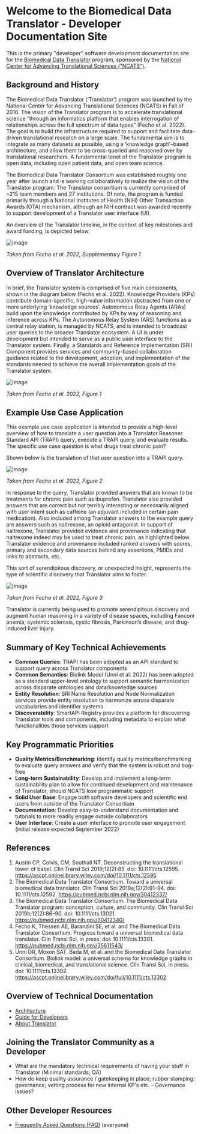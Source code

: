 # Welcome to the Biomedical Data Translator - Developer Documentation Site

This is the primary "developer" software development documentation site for the [Biomedical Data Translator](https://ncats.nih.gov/translator) program, sponsored by the [National Center for Advancing Translational Sciences ("NCATS")](https://ncats.nih.gov).

## Background and History

The Biomedical Data Translator (‘Translator’) program was launched by the National Center for Advancing Translational Sciences (NCATS) in Fall of 2016. The vision of the Translator program is to accelerate translational science “through an informatics platform that enables interrogation of relationships across the full spectrum of data types” (Fecho et al. 2022). The goal is to build the infrastructure required to support and facilitate data-driven translational research on a large scale. The fundamental aim is to integrate as many datasets as possible, using a ‘knowledge graph’–based architecture, and allow them to be cross-queried and reasoned over by translational researchers. A fundamental tenet of the Translator program is open data, including open patient data, and open team science.

The Biomedical Data Translator Consortium was established roughly one year after launch and is working collaboratively to realize the vision of the Translator program. The Translator consortium is currently comprised of ~215 team members and 27 institutions. Of note, the program is funded primarily through a National Institutes of Health (NIH) Other Transaction Awards (OTA) mechanism, although an NIH contract was awarded recently to support development of a Translator user interface (UI).

An overview of the Translator timeline, in the context of key milestones and award funding, is depicted below.

![image](https://user-images.githubusercontent.com/26254388/174347625-c20cc7b1-134b-4a19-ab21-72c4ad4d2f89.png)

*Taken from Fecho et al. 2022, Supplementary Figure 1*

## Overview of Translator Architecture

In brief, the Translator system is comprised of five main components, shown in the diagram below (Fecho et al. 2022). Knowledge Providers (KPs) contribute domain-specific, high-value information abstracted from one or more underlying ‘knowledge sources’. Autonomous Relay Agents (ARAs) build upon the knowledge contributed by KPs by way of reasoning and inference across KPs. The Autonomous Relay System (ARS) functions as a central relay station, is managed by NCATS, and is intended to broadcast user queries to the broader Translator ecosystem. A UI is under development but intended to serve as a public user interface to the Translator system. Finally, a Standards and Reference Implementation (SRI) Component provides services and community-based collaboration guidance related to the development, adoption, and implementation of the standards needed to achieve the overall implementation goals of the Translator system.

![image](https://user-images.githubusercontent.com/26254388/174347804-0412fbd2-f61f-4573-8073-2408c3c41e15.png)

*Taken from Fecho et al. 2022, Figure 1*

## Example Use Case Application

This example use case application is intended to provide a high-level overview of how to translate a user question into a Translator Reasoner Standard API (TRAPI) query, execute a TRAPI query, and evaluate results. The specific use case question is what drugs treat chronic pain?

Shown below is the translation of that user question into a TRAPI query.

![image](https://user-images.githubusercontent.com/26254388/174348079-4bf2ff96-db8e-432e-ba5d-7c82475ec821.png)

*Taken from Fecho et al. 2022, Figure 2*

In response to the query, Translator provided answers that are known to be treatments for chronic pain such as ibuprofen. Translator also provided answers that are correct but not terribly interesting or necessarily aligned with user intent such as caffeine (an adjuvant included in certain pain medication). Also included among Translator answers to the example query are answers such as naltrexone, an opioid antagonist. In support of naltrexone, Translator provided evidence and provenance indicating that naltrexone indeed may be used to treat chronic pain, as highlighted below. Translator evidence and provenance included ranked answers with scores, primary and secondary data sources behind any assertions, PMIDs and links to abstracts, etc. 

This sort of serendipitous discovery, or unexpected insight, represents the type of scientific discovery that Translator aims to foster.

![image](https://user-images.githubusercontent.com/26254388/174348255-2ba2d8d3-8f0e-4678-a4d1-997e299b4a1b.png)

*Taken from Fecho et al. 2022, Figure 3*

Translator is currently being used to promote serendipitous discovery and augment human reasoning in a variety of disease spaces, including Fanconi anemia, systemic sclerosis, cystic fibrosis, Parkinson’s disease, and drug-induced liver injury.

## Summary of Key Technical Achievements

- **Common Queries**: TRAPI has been adopted as an API standard to support query across Translator components
- **Common Semantics**: Biolink Model (Unni et al. 2022) has been adopted as a standard upper-level ontology to support semantic harmonization across disparate ontologies and data/knowledge sources
- **Entity Resolution**: SRI Name Resolution and Node Normalization services provide entity resolution to harmonize across disparate vocabularies and identifier systems
- **Discoverability**: SmartAPI Registry provides a platform for discovering Translator tools and components, including metadata to explain what functionalities those services support

## Key Programmatic Priorities

- **Quality Metrics/Benchmarking**: Identify quality metrics/benchmarking to evaluate query answers and verify that the system is robust and bug-free
- **Long-term Sustainability**: Develop and implement a long-term sustainability plan to allow for continued development and maintenance of Translator, should NCATS lose programmatic support
- **Solid User Base**: Engage both software developers and scientific end users from outside of the Translator Consortium
- **Documentation**: Develop easy-to-understand documentation and tutorials to more readily engage outside collaborators
- **User Interface**: Create a user interface to promote user engagement (initial release expected September 2022)

## References

1.	Austin CP, Colvis, CM, Southall NT. Deconstructing the translational tower of babel. Clin Transl Sci 2019;12(2):85. doi: 10.1111/cts.12595. https://ascpt.onlinelibrary.wiley.com/doi/10.1111/cts.12595 
2.	The Biomedical Data Translator Consortium. Toward a universal biomedical data translator. Clin Transl Sci 2019a;12(2):91–94. doi: 10.1111/cts.12592. https://pubmed.ncbi.nlm.nih.gov/30412337/ 
3.	The Biomedical Data Translator Consortium. The Biomedical Data Translator program: conception, culture, and community. Clin Transl Sci 2019b;12(2):86–90. doi: 10.1111/cts.13021. https://pubmed.ncbi.nlm.nih.gov/30412340/ 
4.	Fecho K, Thessen AE, Baranzini SE, et al. and The Biomedical Data Translator Consortium. Progress toward a universal biomedical data translator. Clin Transl Sci, in press. doi: 10.1111/cts.13301. https://pubmed.ncbi.nlm.nih.gov/35611543/ 
5.	Unni DR, Moxon SAT, Bada M, et al. and the Biomedical Data Translator Consortium. Biolink model: a universal schema for knowledge graphs in clinical, biomedical, and translational science. Clin Transl Sci, in press. doi: 10.1111/cts.13302. https://ascpt.onlinelibrary.wiley.com/doi/full/10.1111/cts.13302 

## Overview of Technical Documentation

* [Architecture](architecture/index.md)
* [Guide for Developers](guide-for-developers)
* [About Translator](about/index.md)


## Joining the Translator Community as a Developer

* What are the mandatory technical requirements of having your stuff in Translator (Minimal standards; QA)
* How do keep quality assurance / gatekeeping in place; rubber stamping; governance; vetting process for new internal KP's etc.  - Governance issues?


## Other Developer Resources

* [Frequently Asked Questions (FAQ)](faq.md)  (everyone)
